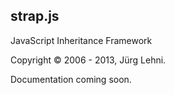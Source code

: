 ## strap.js

JavaScript Inheritance Framework

Copyright © 2006 - 2013, Jürg Lehni.

Documentation coming soon.
